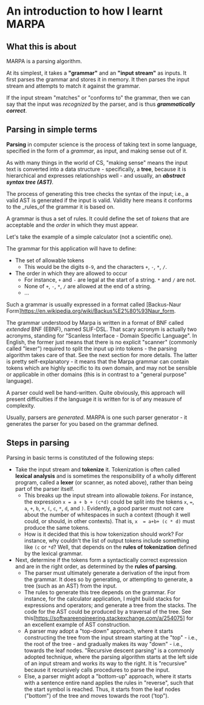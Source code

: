 # An introduction to how I learnt MARPA

## What this is about

MARPA is a parsing algorithm.  

At its simplest, it takes a **"grammar"** and an **"input stream"** as inputs.  It first parses the grammar and stores it in memory.  It then parses the input stream and attempts to match it against the grammar.

If the input stream "matches" or "conforms to" the grammar, then we can say that the input was _recognized_ by the parser, and is thus _**grammatically correct**_.

## Parsing in simple terms

**Parsing** in computer science is the process of taking text in some language, specified in the form of a _grammar_, as input, and making sense out of it.

As with many things in the world of CS, "making sense" means the input text is converted into a data structure - specifically, a **tree**, because it is hierarchical and expresses relationships well - and usually, an _**abstract syntax tree (AST)**_.  

The process of generating this tree checks the syntax of the input; i.e., a valid AST is generated if the input is valid.  Validity here means it conforms to the _rules_of the grammar it is based on.

A grammar is thus a set of rules.  It could define the set of _tokens_ that are acceptable and the _order_ in which they must appear.

Let's take the example of a simple calculator (not a scientific one).

The grammar for this application will have to define:

- The set of allowable tokens 
  - This would be the digits `0-9`, and the characters `+`, `-`, `*`, `/`.
- The order in which they are allowed to occur
  - For instance, `+` and `-` are legal at the start of a string.  `*` and `/` are not.
  - None of `+`, `-`, `*`, `/` are allowed at the end of a string.
  - ...
  
Such a grammar is usually expressed in a format called [Backus-Naur Form]https://en.wikipedia.org/wiki/Backus%E2%80%93Naur_form.

The grammar understood by Marpa is written in a format of BNF called _extended_ BNF (EBNF), named SLIF-DSL.  That scary acronym is actually two acronyms, standing for "Scanless Interface - Domain Specific Language".
In English, the former just means that there is no explicit "scanner" (commonly called "lexer") required to split the input up into tokens - the parsing algorithm takes care of that.  See the next section for more details.
The latter is pretty self-explanatory - it means that the Marpa grammar can contain tokens which are highly specific to its own domain, and may not be sensible or applicable in other domains (this is in contrast to a "general purpose" language).

A parser could well be hand-written.  Quite obviously, this approach will present difficulties if the language it is written for is of any measure of complexity.

Usually, parsers are _generated_.  MARPA is one such parser generator - it generates the parser for you based on the grammar defined.

## Steps in parsing

Parsing in basic terms is constituted of the following steps:

- Take the input stream and **tokenize** it.  Tokenization is often called **lexical analysis** and is sometimes the responsibility of a wholly different program, called a **lexer** (or scanner, as noted above), rather than being part of the parser itself.
  - This breaks up the input stream into allowable _tokens_.  For instance, the expression `x = a + b + (c*d)` could be split into the tokens `x`, `=`, `a`, `+`, `b`, `+`, `(`, `c`, `*`, `d`, and `)`.  Evidently, a good parser must not care about the number of whitespaces in such a context (though it well could, or should, in other contexts).  That is, `x  = a+b+ (c * d)` must produce the same tokens.
  - How is it decided that this is how tokenization should work?  For instance, why couldn't the list of output tokens include something like `(c` or `*d`?  Well, that depends on the **rules of tokenization** defined by the lexical grammar.  
- Next, determine if the tokens form a syntactically correct expression and are in the right order, as determined by the **rules of parsing**.  
  - The parser must ultimately generate a derivation of the input from the grammar.  It does so by generating, or attempting to generate, a tree (such as an AST) from the input.
  - The rules to generate this tree depends on the grammar.  For instance, for the calculator application, I might build stacks for expressions and operators; and generate a tree from the stacks.  The code for the AST could be produced by a traversal of the tree.  See this[https://softwareengineering.stackexchange.com/a/254075] for an excellent example of AST construction.
  - A parser may adopt a "top-down" approach, where it starts constructing the tree from the input stream starting at the "top" - i.e., the root of the tree - and gradually makes its way "down" - i.e., towards the leaf nodes.  "Recursive descent parsing" is a commonly adopted technique, where the parsing algorithm starts at the left side of an input stream and works its way to the right.  It is "recursive" because it recursively calls procedures to parse the input.
  - Else, a parser might adopt a "bottom-up" approach, where it starts with a sentence entire nand applies the rules in "reverse", such that the start symbol is reached.  Thus, it starts from the leaf nodes ("bottom") of the tree and moves towards the root ('top").
